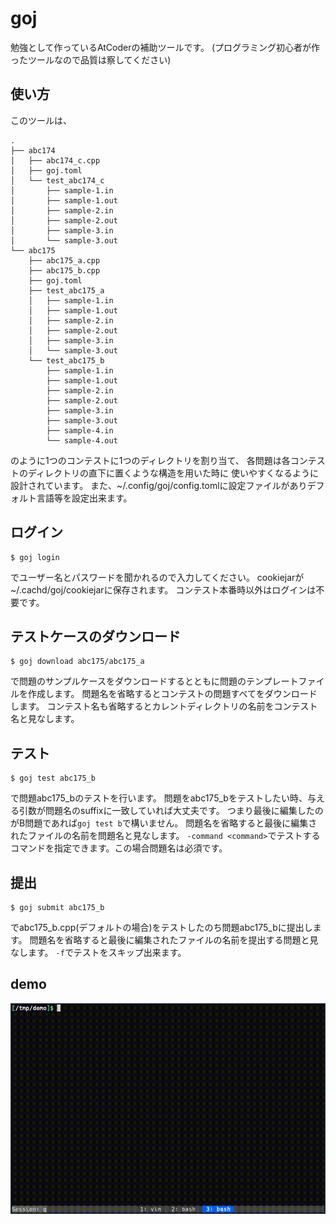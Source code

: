 # goj

勉強として作っているAtCoderの補助ツールです。
(プログラミング初心者が作ったツールなので品質は察してください)

## 使い方
このツールは、
```
.
├── abc174
│   ├── abc174_c.cpp
│   ├── goj.toml
│   └── test_abc174_c
│       ├── sample-1.in
│       ├── sample-1.out
│       ├── sample-2.in
│       ├── sample-2.out
│       ├── sample-3.in
│       └── sample-3.out
└── abc175
    ├── abc175_a.cpp
    ├── abc175_b.cpp
    ├── goj.toml
    ├── test_abc175_a
    │   ├── sample-1.in
    │   ├── sample-1.out
    │   ├── sample-2.in
    │   ├── sample-2.out
    │   ├── sample-3.in
    │   └── sample-3.out
    └── test_abc175_b
        ├── sample-1.in
        ├── sample-1.out
        ├── sample-2.in
        ├── sample-2.out
        ├── sample-3.in
        ├── sample-3.out
        ├── sample-4.in
        └── sample-4.out
```
のように1つのコンテストに1つのディレクトリを割り当て、
各問題は各コンテストのディレクトリの直下に置くような構造を用いた時に
使いやすくなるように設計されています。
また、~/.config/goj/config.tomlに設定ファイルがありデフォルト言語等を設定出来ます。


## ログイン
```
$ goj login
```
でユーザー名とパスワードを聞かれるので入力してください。
cookiejarが~/.cachd/goj/cookiejarに保存されます。
コンテスト本番時以外はログインは不要です。


## テストケースのダウンロード
```
$ goj download abc175/abc175_a
```
で問題のサンプルケースをダウンロードするとともに問題のテンプレートファイルを作成します。
問題名を省略するとコンテストの問題すべてをダウンロードします。
コンテスト名も省略するとカレントディレクトリの名前をコンテスト名と見なします。


## テスト
```
$ goj test abc175_b
```
で問題abc175_bのテストを行います。
問題をabc175_bをテストしたい時、与える引数が問題名のsuffixに一致していれば大丈夫です。
つまり最後に編集したのがB問題であれば`goj test b`で構いません。
問題名を省略すると最後に編集されたファイルの名前を問題名と見なします。
`-command <command>`でテストするコマンドを指定できます。この場合問題名は必須です。


## 提出
```
$ goj submit abc175_b
```
でabc175_b.cpp(デフォルトの場合)をテストしたのち問題abc175_bに提出します。
問題名を省略すると最後に編集されたファイルの名前を提出する問題と見なします。
`-f`でテストをスキップ出来ます。


## demo
![demo](demo.gif)
